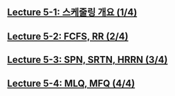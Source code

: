 ## [Lecture 5-1: 스케줄링 개요 (1/4)]()

## [Lecture 5-2: FCFS, RR (2/4)]()

## [Lecture 5-3: SPN, SRTN, HRRN (3/4)]()

## [Lecture 5-4: MLQ, MFQ (4/4)]()
